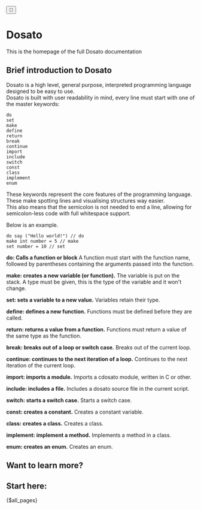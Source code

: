 <button id="dark-mode-toggle">🌙</button>
# Dosato

This is the homepage of the full Dosato documentation

## Brief introduction to Dosato

Dosato is a high level, general purpose, interpreted programming language designed to be easy to use.<br>
Dosato is built with user readability in mind, every line must start with one of the master keywords:

```dosato
do
set
make
define
return
break
continue
import
include
switch
const
class
implement
enum
```

These keywords represent the core features of the programming language. These make spotting lines and visualising structures way easier. <br>
This also means that the semicolon is not needed to end a line, allowing for semicolon-less code with full whitespace support.

Below is an example.

```dosato
do say ("Hello world!") // do 
make int number = 5 // make 
set number = 10 // set
```

**do: Calls a function or block**
A function must start with the function name, followed by parentheses containing the arguments passed into the function.

**make: creates a new variable (or function).**
The variable is put on the stack. A type must be given, this is the type of the variable and it won't change.

**set: sets a variable to a new value.**
Variables retain their type. 

**define: defines a new function.**
Functions must be defined before they are called. 

**return: returns a value from a function.**
Functions must return a value of the same type as the function. 

**break: breaks out of a loop or switch case.**
Breaks out of the current loop. 

**continue: continues to the next iteration of a loop.**
Continues to the next iteration of the current loop. 

**import: imports a module.**
Imports a cdosato module, written in C or other. 

**include: includes a file.**
Includes a dosato source file in the current script. 

**switch: starts a switch case.**
Starts a switch case. 

**const: creates a constant.**
Creates a constant variable. 

**class: creates a class.**
Creates a class. 

**implement: implement a method.**
Implements a method in a class. 

**enum: creates an enum.**
Creates an enum. 

## Want to learn more?

## Start here:

{$all_pages}